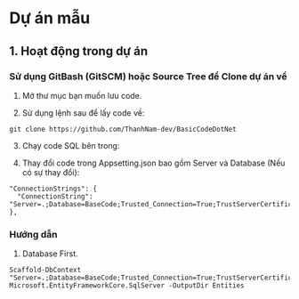 # Dự án mẫu

## 1. Hoạt động trong dự án

### Sử dụng GitBash (GitSCM) hoặc Source Tree để Clone dự án về

1. Mở thư mục bạn muốn lưu code.

2. Sử dụng lệnh sau để lấy code về:

```
git clone https://github.com/ThanhNam-dev/BasicCodeDotNet
```

3. Chạy code SQL bên trong:

4. Thay đổi code trong Appsetting.json bao gồm Server và Database (Nếu có sự thay đổi):

```
"ConnectionStrings": {
  "ConnectionString": "Server=.;Database=BaseCode;Trusted_Connection=True;TrustServerCertificate=True;"
},
```
### Hướng dẫn

1. Database First.

```
Scaffold-DbContext "Server=.;Database=BaseCode;Trusted_Connection=True;TrustServerCertificate=True;" Microsoft.EntityFrameworkCore.SqlServer -OutputDir Entities
```
